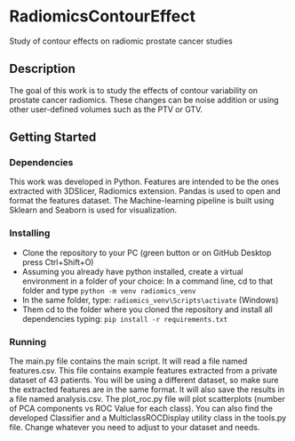 # RadiomicsContourEffect
 Study of contour effects on radiomic prostate cancer studies

## Description
The goal of this work is to study the effects of contour variability on prostate cancer radiomics. These changes can be noise addition or using other user-defined volumes such as the PTV or GTV. 

## Getting Started
### Dependencies
This work was developed in Python. Features are intended to be the ones extracted with 3DSlicer, Radiomics extension. Pandas is used to open and format the features dataset. The Machine-learning pipeline is built using Sklearn and Seaborn is used for visualization.
### Installing
- Clone the repository to your PC (green button or on GitHub Desktop press Ctrl+Shift+O)
- Assuming you already have python installed, create a virtual environment in a folder of your choice: In a command line, cd to that folder and type `python -m venv radiomics_venv`
- In the same folder, type: `radiomics_venv\Scripts\activate` (Windows)
- Them cd to the folder where you cloned the repository and install all dependencies typing: `pip install -r requirements.txt`
### Running
The main.py file contains the main script. It will read a file named features.csv. This file contains example features extracted from a private dataset of 43 patients. You will be using a different dataset, so make sure the extracted features are in the same format. It will also save the results in a file named analysis.csv. The plot_roc.py file will plot scatterplots (number of PCA components vs ROC Value for each class). You can also find the developed Classifier and a MulticlassROCDisplay utility class in the tools.py file. Change whatever you need to adjust to your dataset and needs.



